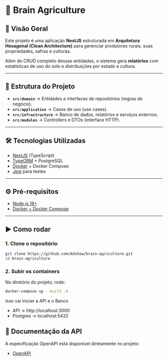 # 🌱 Brain Agriculture

## 🚀 Visão Geral
Este projeto é uma aplicação **NestJS** estruturada em **Arquitetura Hexagonal (Clean Architecture)** para gerenciar produtores rurais, suas propriedades, safras e culturas.  

Além do CRUD completo dessas entidades, o sistema gera **relatórios** com estatísticas de uso do solo e distribuições por estado e cultura.

---

## 📂 Estrutura do Projeto
- **`src/domain`** → Entidades e interfaces de repositórios (regras de negócio).
- **`src/application`** → Casos de uso (use cases).
- **`src/infrastructure`** → Banco de dados, relatórios e serviços externos.
- **`src/modules`** → Controllers e DTOs (interface HTTP).

---

## 🛠️ Tecnologias Utilizadas
- [NestJS](https://nestjs.com/) (TypeScript)
- [TypeORM](https://typeorm.io/) + PostgreSQL
- [Docker](https://www.docker.com/) + Docker Compose
- [Jest](https://jestjs.io/) para testes

---

## ⚙️ Pré-requisitos
- [Node.js 18+](https://nodejs.org/)
- [Docker + Docker Compose](https://docs.docker.com/)

---

## ▶️ Como rodar

### 1. Clone o repositório
```bash
git clone https://github.com/Adshow/brain-agriculture.git
cd brain-agricultura
```
###  2. Subir os containers

No diretório do projeto, rode:

```bash
docker-compose up --build -d
```

Isso vai iniciar a API e o Banco
- API → http://localhost:3000
- Postgres → localhost:5432

## 📖 Documentação da API

A especificação OpenAPI está disponível diretamente no projeto:

- [OpenAPI](http://localhost:3000/docs)
